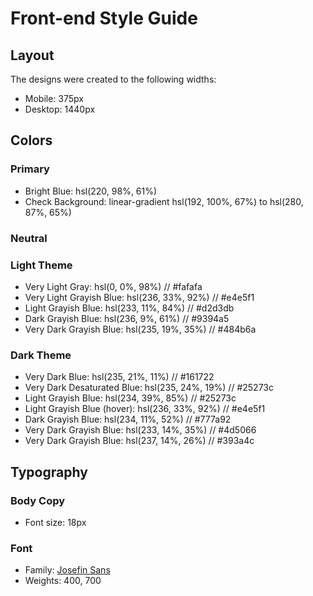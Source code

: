 # Front-end Style Guide

## Layout

The designs were created to the following widths:

- Mobile: 375px
- Desktop: 1440px

## Colors

### Primary

- Bright Blue: hsl(220, 98%, 61%)
- Check Background: linear-gradient hsl(192, 100%, 67%) to hsl(280, 87%, 65%)

### Neutral

### Light Theme

- Very Light Gray: hsl(0, 0%, 98%) // #fafafa
- Very Light Grayish Blue: hsl(236, 33%, 92%) // #e4e5f1
- Light Grayish Blue: hsl(233, 11%, 84%) // #d2d3db
- Dark Grayish Blue: hsl(236, 9%, 61%) // #9394a5
- Very Dark Grayish Blue: hsl(235, 19%, 35%) // #484b6a

### Dark Theme

- Very Dark Blue: hsl(235, 21%, 11%) // #161722
- Very Dark Desaturated Blue: hsl(235, 24%, 19%) // #25273c
- Light Grayish Blue: hsl(234, 39%, 85%) // #25273c
- Light Grayish Blue (hover): hsl(236, 33%, 92%) // #e4e5f1
- Dark Grayish Blue: hsl(234, 11%, 52%) // #777a92
- Very Dark Grayish Blue: hsl(233, 14%, 35%) // #4d5066
- Very Dark Grayish Blue: hsl(237, 14%, 26%) // #393a4c

## Typography

### Body Copy

- Font size: 18px

### Font

- Family: [Josefin Sans](https://fonts.google.com/specimen/Josefin+Sans)
- Weights: 400, 700
